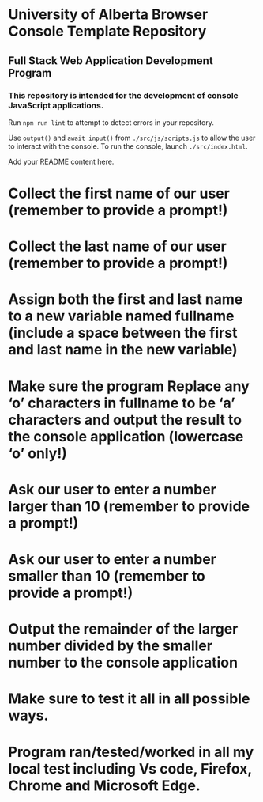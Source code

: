 # University of Alberta Browser Console Template Repository
## Full Stack Web Application Development Program
### This repository is intended for the development of console JavaScript applications.

Run `npm run lint` to attempt to detect errors in your repository.

Use `output()` and `await input()` from `./src/js/scripts.js` to allow the user to interact with the console.
To run the console, launch `./src/index.html`.

Add your README content here.

# Collect the first name of our user (remember to provide a prompt!)
# Collect the last name of our user (remember to provide a prompt!)
# Assign both the first and last name to a new variable named fullname (include a space between the first and last name in the new variable)
# Make sure the program Replace any ‘o’ characters in fullname to be ‘a’ characters and output the result to the console application (lowercase ‘o’ only!)
# Ask our user to enter a number larger than 10 (remember to provide a prompt!)
# Ask our user to enter a number smaller than 10 (remember to provide a prompt!)
# Output the remainder of the larger number divided by the smaller number to the console application
# Make sure to test it all in all possible ways.
# Program ran/tested/worked in all my local test including Vs code, Firefox, Chrome and Microsoft Edge.
